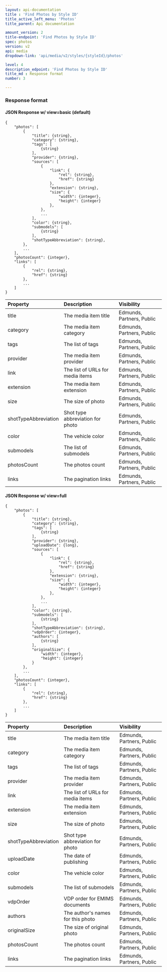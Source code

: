 ```yaml
---
layout: api-documentation
title : 'Find Photos by Style ID'
title_active_left_menu: 'Photos'
title_parent: Api documentation

amount_version: 2
title-endpoint: 'Find Photos by Style ID'
spec: photos
version: v2
api: media
dropdown-link: 'api/media/v2/styles/{styleId}/photos'

level: 4
description_edpoint: 'Find Photos by Style ID'
title_md : Response format
number: 3

---
```



### Response format

#### JSON Response w/ view=basic (default)

    {
        "photos": [
            {
                "title": {string},
                "category": {string},
                "tags": [
                    {string}
                ],
                "provider": {string},
                "sources": [
                    {
                        "link": {
                            "rel": {string},
                            "href": {string}
                        },
                        "extension": {string},
                        "size": {
                            "width": {integer},
                            "height": {integer}
                        },
                    },
                    ...
                ],
                "color": {string},
                "submodels": [
                    {string}
                ],
                "shotTypeAbbreviation": {string},
            },
            ...
        ],
        "photosCount": {integer},
        "links": [
            {
                "rel": {string},
                "href": {string}
            },
            ...
        ]
    }


| Property                      | Description                                                     | Visibility                |
|:------------------------------|:----------------------------------------------------------------|:--------------------------|
| title                         | The media item title                                            | Edmunds, Partners, Public |
| category                      | The media item category                                         | Edmunds, Partners, Public |
| tags                          | The list of tags                                                | Edmunds, Partners, Public |
| provider                      | The media item provider                                         | Edmunds, Partners, Public |
| link                          | The list of URLs for media items                                | Edmunds, Partners, Public |
| extension                     | The media item extension                                        | Edmunds, Partners, Public |
| size                          | The size of photo                                               | Edmunds, Partners, Public |
| shotTypeAbbreviation          | Shot type abbreviation for photo                                | Edmunds, Partners, Public |
| color                         | The vehicle color                                               | Edmunds, Partners, Public |
| submodels                     | The list of submodels                                           | Edmunds, Partners, Public |
| photosCount                   | The photos count                                                | Edmunds, Partners, Public |
| links                         | The pagination links                                            | Edmunds, Partners, Public |


#### JSON Response w/ view=full

    {
        "photos": [
            {
                "title": {string},
                "category": {string},
                "tags": [
                    {string}
                ],
                "provider": {string},
                "uploadDate": {long},
                "sources": [
                    {
                        "link": {
                            "rel": {string},
                            "href": {string}
                        },
                        "extension": {string},
                        "size": {
                            "width": {integer},
                            "height": {integer}
                        },
                    },
                    ...
                ],
                "color": {string},
                "submodels": [
                    {string}
                ],
                "shotTypeAbbreviation": {string},
                "vdpOrder": {integer},
                "authors": [
                    {string}
                ],
                "originalSize": {
                    "width": {integer},
                    "height": {integer}
                }
            },
            ...
        ],
        "photosCount": {integer},
        "links": [
            {
                "rel": {string},
                "href": {string}
            },
            ...
        ]
    }

| Property                      | Description                                                     | Visibility                |
|:------------------------------|:----------------------------------------------------------------|:--------------------------|
| title                         | The media item title                                            | Edmunds, Partners, Public |
| category                      | The media item category                                         | Edmunds, Partners, Public |
| tags                          | The list of tags                                                | Edmunds, Partners, Public |
| provider                      | The media item provider                                         | Edmunds, Partners, Public |
| link                          | The list of URLs for media items                                | Edmunds, Partners, Public |
| extension                     | The media item extension                                        | Edmunds, Partners, Public |
| size                          | The size of photo                                               | Edmunds, Partners, Public |
| shotTypeAbbreviation          | Shot type abbreviation for photo                                | Edmunds, Partners, Public |
| uploadDate                    | The date of publishing                                          | Edmunds, Partners, Public |
| color                         | The vehicle color                                               | Edmunds, Partners, Public |
| submodels                     | The list of submodels                                           | Edmunds, Partners, Public |
| vdpOrder                      | VDP order for EMIMS documents                                   | Edmunds, Partners, Public |
| authors                       | The author's names for this photo                               | Edmunds, Partners, Public |
| originalSize                  | The size of original photo                                      | Edmunds, Partners, Public |
| photosCount                   | The photos count                                                | Edmunds, Partners, Public |
| links                         | The pagination links                                            | Edmunds, Partners, Public |




